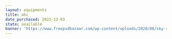 ```yaml
---
layout: equipments
title: abc
date_purchased: 2021-12-03
state: available
banner: 'https://www.freepsdbazaar.com/wp-content/uploads/2020/06/sky-replace/sun-rise/sunrise-19-freepsdbazaar.jpg'
---
```

